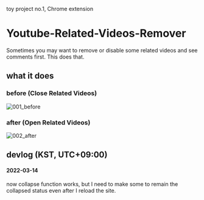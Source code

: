 toy project no.1, Chrome extension

# Youtube-Related-Videos-Remover
Sometimes you may want to remove or disable some related videos and see comments first. This does that.

## what it does
### before (Close Related Videos)
![001_before](https://user-images.githubusercontent.com/96367152/158127630-8a9fd25e-889d-48c2-9b92-8e8d97221094.png)
### after (Open Related Videos)
![002_after](https://user-images.githubusercontent.com/96367152/158127637-719286e7-d0b9-48bd-9a96-133e34567ad4.png)

## devlog (KST, UTC+09:00)
#### 2022-03-14
now collapse function works, but I need to make some to remain the collapsed status even after I reload the site.

